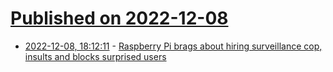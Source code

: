 # [Published on 2022-12-08](index.md)

* [2022-12-08, 18:12:11](https://lobste.rs/s/cqiixy/raspberry_pi_brags_about_hiring) - [Raspberry Pi brags about hiring surveillance cop, insults and blocks surprised users](https://raspberrypi.social/@Raspberry_Pi/109476972427437410)
